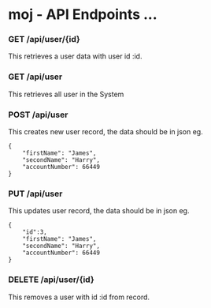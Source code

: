# moj - API Endpoints ...

### GET /api/user/{id}
This retrieves a user data with user id :id.

### GET /api/user
This retrieves all user in the System

### POST /api/user
This creates new user record, the data should be in json eg.

```
{
    "firstName": "James",
    "secondName": "Harry",
    "accountNumber": 66449
}

```
### PUT /api/user
This updates user record, the data should be in json eg.

```
{
    "id":3,
    "firstName": "James",
    "secondName": "Harry",
    "accountNumber": 66449
}

```
### DELETE /api/user/{id}
This removes a user with id :id from record.





